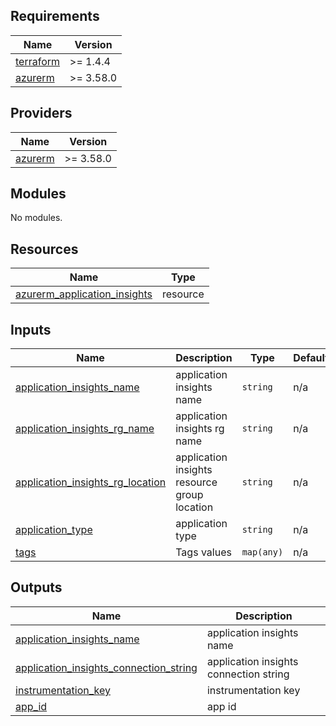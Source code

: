 <!-- BEGIN_TF_DOCS -->

## Requirements

| Name                                                                     | Version   |
| ------------------------------------------------------------------------ | --------- |
| <a name="requirement_terraform"></a> [terraform](#requirement_terraform) | >= 1.4.4  |
| <a name="requirement_azurerm"></a> [azurerm](#requirement_azurerm)       | >= 3.58.0 |

## Providers

| Name                                                         | Version   |
| ------------------------------------------------------------ | --------- |
| <a name="provider_azurerm"></a> [azurerm](#provider_azurerm) | >= 3.58.0 |

## Modules

No modules.

## Resources

| Name                                                                                                                                                    | Type     |
| ------------------------------------------------------------------------------------------------------------------------------------------------------- | -------- |
| [azurerm_application_insights](https://registry.terraform.io/providers/hashicorp/azurerm/latest/docs/resources/application_insights) | resource |

## Inputs

| Name                                                                     | Description                | Type       | Default   | Required |
| ------------------------------------------------------------------------ | -------------------------- | ---------- | --------- | :------: |
| <a name="input_application_insights_name"></a> [application_insights_name](#input_application_insights_name)    | application insights name                | `string`   | n/a    |    yes    |
| <a name="input_application_insights_rg_name"></a> [application_insights_rg_name](#input_application_insights_rg_name) | application insights rg name              | `string`   | n/a      |   yes    |
| <a name="input_application_insights_rg_location"></a> [application_insights_rg_location](#input_application_insights_rg_location) | application insights resource group location              | `string`   | n/a      |   yes    |
| <a name="input_application_type"></a> [application_type](#input_application_type)  | application type | `string`   | n/a       |   yes    |
| <a name="input_tags"></a> [tags](#input_tags)                            | Tags values                | `map(any)` | n/a       |   yes    |

## Outputs

| Name                                                                       | Description          |
| -------------------------------------------------------------------------- | -------------------- |
| <a name="output_application_insights_name"></a> [application_insights_name](#output_application_insights_name) | application insights name |
| <a name="output_application_insights_connection_string"></a> [application_insights_connection_string](#output_application_insights_connection_string)                   | application insights connection string       |
| <a name="output_instrumentation_key"></a> [instrumentation_key](#output_instrumentation_key)             | instrumentation key     |
| <a name="output_app_id"></a> [app_id](#output_app_id)                | app id      |

<!-- END_TF_DOCS -->
